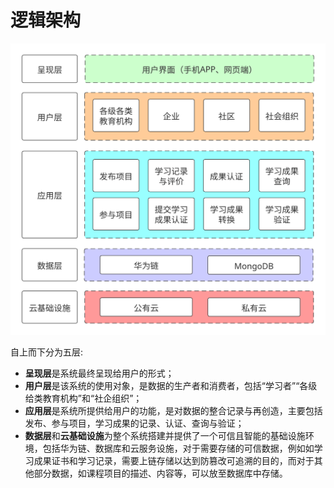 # 逻辑架构

![](../images/logical_architecture_diagram.svg)

自上而下分为五层:
- **呈现层**是系统最终呈现给用户的形式；
- **用户层**是该系统的使用对象，是数据的生产者和消费者，包括“学习者”“各级给类教育机构”和“社企组织”；
- **应用层**是系统所提供给用户的功能，是对数据的整合记录与再创造，主要包括发布、参与项目，学习成果的记录、认证、查询与验证；
- **数据层**和**云基础设施**为整个系统搭建并提供了一个可信且智能的基础设施环境，包括华为链、数据库和云服务设施，对于需要存储的可信数据，例如如学习成果证书和学习记录，需要上链存储以达到防篡改可追溯的目的，而对于其他部分数据，如课程项目的描述、内容等，可以放至数据库中存储。